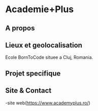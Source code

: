 <!-- TITLE: Academieplus -->
<!-- SUBTITLE: A quick summary of Academieplus -->

# Academie+Plus
## A propos

## Lieux et geolocalisation

Ecole BornToCode situee a Cluj, Romania.

## Projet specifique

## Site & Contact

-site web(https://www.academyplus.ro/)